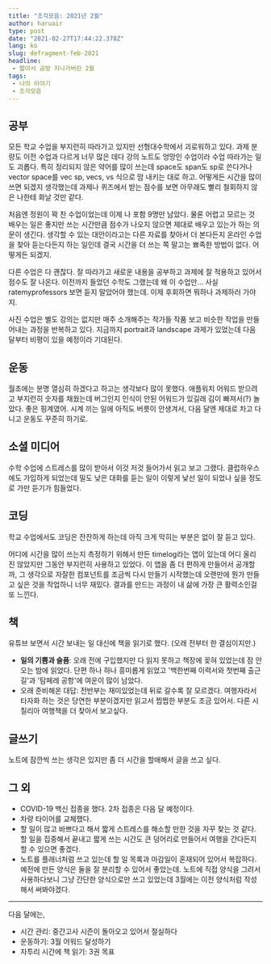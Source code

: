 ```yaml
---
title: "조각모음: 2021년 2월"
author: haruair
type: post
date: "2021-02-27T17:44:22.378Z"
lang: ko
slug: defragment-feb-2021
headline:
 - 짧아서 금방 지나가버린 2월
tags:
 - 나의 이야기
 - 조각모음
---
```


## 공부

모든 학교 수업을 부지런히 따라가고 있지만 선형대수학에서 괴로워하고 있다. 과제 분량도 이전 수업과 다르게 너무 많은 데다 강의 노트도 엉망인 수업이라 수업 따라가는 일도 괴롭다. 특히 정리되지 않은 약어를 많이 쓰는데 space도 span도 sp로 쓴다거나 vector space를 vec sp, vecs, vs 식으로 맘 내키는 대로 하고. 어떻게든 시간을 많이 쓰면 되겠지 생각했는데 과제나 퀴즈에서 받는 점수를 보면 아무래도 빨리 철회하지 않은 나한테 화날 것만 같다.

처음엔 정원이 꽉 찬 수업이었는데 이제 나 포함 9명만 남았다. 물론 어렵고 모르는 것 배우는 일은 좋지만 쓰는 시간만큼 점수가 나오지 않으면 제대로 배우고 있는가 하는 의문이 생긴다. 생각할 수 있는 대안이라고는 다른 자료를 찾아서 더 본다든지 온라인 수업을 찾아 듣는다든지 하는 일인데 결국 시간을 더 쓰는 쪽 말고는 뾰족한 방법이 없다. 어떻게든 되겠지.

다른 수업은 다 괜찮다. 잘 따라가고 새로운 내용을 공부하고 과제에 잘 적용하고 있어서 점수도 잘 나온다. 이전까지 들었던 수학도 그랬는데 왜 이 수업만... 사실 ratemyprofessors 보면 듣지 말았어야 했는데. 이제 후회하면 뭐하나 과제하러 가야지.

사진 수업은 별도 강의는 없지만 매주 소개해주는 작가들 작품 보고 비슷한 작업을 만들어내는 과정을 반복하고 있다. 지금까지 portrait과 landscape 과제가 있었는데 다음 달부터 비평이 있을 예정이라 기대된다.

## 운동

월초에는 분명 열심히 하겠다고 하고는 생각보다 많이 못했다. 애플워치 어워드 받으려고 부지런히 숫자를 채웠는데 버그인지 인식이 안된 어워드가 있길래 김이 빠져서(?) 놀았다. 좋은 핑계였어. 시계 끼는 일에 아직도 버릇이 안생겨서, 다음 달엔 제대로 차고 다니고 운동도 꾸준히 하기로.

## 소셜 미디어

수학 수업에 스트레스를 많이 받아서 이것 저것 들어가서 읽고 보고 그랬다. 클럽하우스에도 가입하게 되었는데 밀도 낮은 대화를 듣는 일이 이렇게 낯선 일이 되었나 싶을 정도로 가만 듣기가 힘들었다.

## 코딩

학교 수업에서도 코딩은 잔잔하게 하는데 아직 크게 막히는 부분은 없이 잘 듣고 있다.

어디에 시간을 많이 쓰는지 측정하기 위해서 만든 timelog라는 앱이 있는데 어디 올리진 않았지만 그동안 부지런히 사용하고 있었다. 이 앱을 좀 더 편하게 만들어서 공개할까, 그 생각으로 자잘한 컴포넌트를 조금씩 다시 만들기 시작했는데 오랜만에 뭔가 만들고 싶은 것을 작업하니 너무 재밌다. 결과를 만드는 과정이 내 삶에 가장 큰 활력소인걸 또 느낀다.

## 책

유튜브 보면서 시간 보내는 일 대신에 책을 읽기로 했다. (오래 전부터 한 결심이지만.)

- **일의 기쁨과 슬픔**: 오래 전에 구입했지만 다 읽지 못하고 책장에 꽂혀 있었는데 잠 안오는 밤에 읽었다. 단편 하나 하나 흥미롭게 읽었고 '백한번째 이력서와 첫번째 출근길'과 '탐페레 공항'에 여운이 많이 남았다.
- 오래 준비해온 대답: 전반부는 재미있었는데 뒤로 갈수록 잘 모르겠다. 여행자라서 타자화 하는 것은 당연한 부분이겠지만 읽고서 찝찝한 부분도 조금 있어서. 다른 시칠리아 여행책을 더 찾아서 보고싶다.

## 글쓰기

노트에 잠깐씩 쓰는 생각은 있지만 좀 더 시간을 할애해서 글을 쓰고 싶다.

## 그 외

- COVID-19 백신 접종을 했다. 2차 접종은 다음 달 예정이다.
- 차량 타이어를 교체했다.
- 할 일이 많고 바쁘다고 해서 짧게 스트레스를 해소할 만한 것을 자꾸 찾는 것 같다. 할 일을 집중해서 끝내고 짧게 쓰는 시간도 큰 덩어리로 만들어서 여행을 간다든지 할 수 있으면 좋겠다.
- 노트를 플래너처럼 쓰고 있는데 할 일 목록과 마감일이 혼재되어 있어서 복잡하다. 예전에 만든 양식은 둘을 잘 분리할 수 있어서 좋았는데. 노트에 직접 양식을 그려서 사용하다보니 그냥 간단한 양식으로만 쓰고 있었는데 3월에는 이전 양식처럼 작성해서 써봐야겠다.

---

다음 달에는,

- 시간 관리: 중간고사 시즌이 돌아오고 있어서 절실하다
- 운동하기: 3월 어워드 달성하기
- 자투리 시간에 책 읽기: 3권 목표
